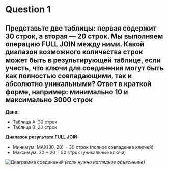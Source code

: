 # Question 1
## Представьте две таблицы: первая содержит 30 строк, а вторая — 20 строк. Мы выполняем операцию FULL JOIN между ними. Какой диапазон возможного количества строк может быть в результирующей таблице, если учесть, что ключи для соединения могут быть как полностью совпадающими, так и абсолютно уникальными? Ответ в краткой форме, например: минимально 10 и максимально 3000 строк

**Дано:**
- Таблица A: 30 строк
- Таблица B: 20 строк

**Диапазон результата FULL JOIN:**
- Минимум: MAX(30, 20) = 30 строк (полное совпадение ключей)
- Максимум: 30 + 20 = 50 строк (уникальные ключи)

![Диаграмма соединений](joins_visual.png) 
*(если нужно наглядное объяснение)*
